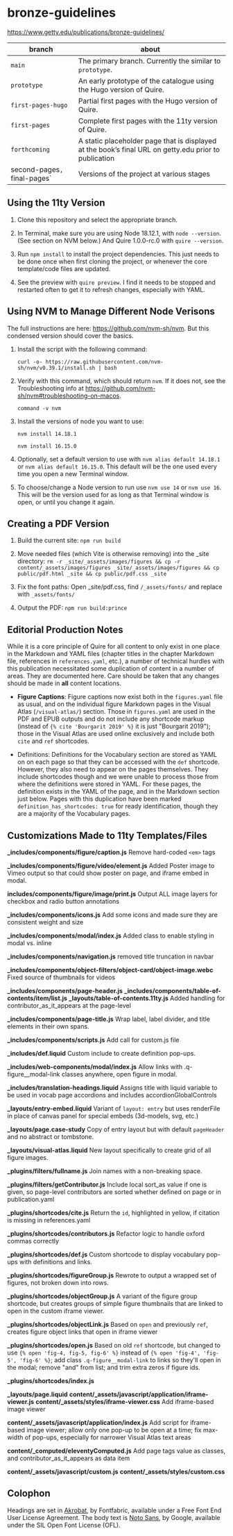 # bronze-guidelines

https://www.getty.edu/publications/bronze-guidelines/

| branch | about |
| --- | --- |
| `main` | The primary branch. Currently the similar to `prototype`. |
| `prototype` | An early prototype of the catalogue using the Hugo version of Quire. |
| `first-pages-hugo` | Partial first pages with the Hugo version of Quire. |
| `first-pages` | Complete first pages with the 11ty version of Quire. |
| `forthcoming` | A static placeholder page that is displayed at the book’s final URL on getty.edu prior to publication |
| second-pages`, `final-pages`| Versions of the project at various stages |

## Using the 11ty Version

1. Clone this repository and select the appropriate branch.

2. In Terminal, make sure you are using Node 18.12.1, with `node --version`. (See section on NVM below.) And Quire 1.0.0-rc.0 with `quire --version`.

3. Run `npm install` to install the project dependencies. This just needs to be done once when first cloning the project, or whenever the core template/code files are updated.

4. See the preview with `quire preview`. I find it needs to be stopped and restarted often to get it to refresh changes, especially with YAML.

## Using NVM to Manage Different Node Verisons

The full instructions are here: https://github.com/nvm-sh/nvm. But this condensed version should cover the basics.

1. Install the script with the following command:

    ```
    curl -o- https://raw.githubusercontent.com/nvm-sh/nvm/v0.39.1/install.sh | bash
    ```

2. Verify with this command, which should return `nvm`. If it does not, see the Troubleshooting info at https://github.com/nvm-sh/nvm#troubleshooting-on-macos.

    ```
    command -v nvm
    ```

3. Install the versions of node you want to use:

    ```
    nvm install 14.18.1
    ```

    ```
    nvm install 16.15.0
    ```

4. Optionally, set a default version to use with `nvm alias default 14.18.1` or `nvm alias default 16.15.0`. This default will be the one used every time you open a new Terminal window.

5. To choose/change a Node version to run use `nvm use 14` or `nvm use 16`. This will be the version used for as long as that Terminal window is open, or until you change it again.

## Creating a PDF Version

1. Build the current site: `npm run build`

2. Move needed files (which Vite is otherwise removing) into the _site directory: `rm -r _site/_assets/images/figures && cp -r content/_assets/images/figures _site/_assets/images/figures && cp public/pdf.html _site && cp public/pdf.css _site`

3. Fix the font paths: Open _site/pdf.css, find `/_assets/fonts/` and replace with `_assets/fonts/`

4. Output the PDF: `npm run build:prince`

## Editorial Production Notes

While it is a core principle of Quire for all content to only exist in one place in the Markdown and YAML files (chapter titles in the chapter Markdown file, references in `references.yaml`, etc.), a number of technical hurdles with this publication necessitated some duplication of content in a number of areas. They are documented here. Care should be taken that any changes should be made in **all** content locations.

- **Figure Captions**: Figure captions now exist both in the `figures.yaml` file as usual, and on the individual figure Markdown pages in the Visual Atlas (`/visual-atlas/`) section. Those in `figures.yaml` are used in the PDF and EPUB outputs and do not include any shortcode markup (instead of `{% cite 'Bourgarit 2019' %}` it is just "Bourgarit 2019"); those in the Visual Atlas are used online exclusively and include both `cite` and `ref` shortcodes.

- Definitions: Definitions for the Vocabulary section are stored as YAML on on each page so that they can be accessed with the `def` shortcode. However, they also need to appear on the pages themselves. They include shortcodes though and we were unable to process those from where the definitions were stored in YAML. For these pages, the definition exists in the YAML of the page, and in the Markdown section just below. Pages with this duplication have been marked `definition_has_shortcodes: true` for ready identification, though they are a majority of the Vocabulary pages.

## Customizations Made to 11ty Templates/Files

**_includes/components/figure/caption.js**
Remove hard-coded `<em>` tags

**_includes/components/figure/video/element.js**
Added Poster image to Vimeo output so that could show poster on page, and iframe embed in modal.

**includes/components/figure/image/print.js**
Output ALL image layers for checkbox and radio button annotations

**_includes/components/icons.js**
Add some icons and made sure they are consistent weight and size

**_includes/components/modal/index.js**
Added class to enable styling in modal vs. inline

**_includes/components/navigation.js**
removed title truncation in navbar

**_includes/components/object-filters/object-card/object-image.webc**
Fixed source of thumbnails for videos

**_includes/components/page-header.js**
**_includes/components/table-of-contents/item/list.js**
**_layouts/table-of-contents.11ty.js**
Added handling for contributor_as_it_appears at the page-level

**_includes/components/page-title.js**
Wrap label, label divider, and title elements in their own spans.

**_includes/components/scripts.js**
Add call for custom.js file

**_includes/def.liquid**
Custom include to create definition pop-ups.

**_includes/web-components/modal/index.js**
Allow links with .q-figure__modal-link classes anywhere, open figure in modal.

**_includes/translation-headings.liquid**
Assigns title with liquid variable to be used in vocab page accordions and includes accordionGlobalControls

**_layouts/entry-embed.liquid**
Variant of `layout: entry` but uses renderFile in place of canvas panel for special embeds (3d-models, svg, etc.)

**_layouts/page.case-study**
Copy of entry layout but with default `pageHeader` and no abstract or tombstone.

**_layouts/visual-atlas.liquid**
New layout specifically to create grid of all figure images.

**_plugins/filters/fullname.js**
Join names with a non-breaking space.

**_plugins/filters/getContributor.js**
Include local sort_as value if one is given, so page-level contributors are sorted whether defined on page or in publication.yaml

**_plugins/shortcodes/cite.js**
Return the `id`, highlighted in yellow, if citation is missing in references.yaml

**_plugins/shortcodes/contributors.js**
Refactor logic to handle oxford commas correctly

**_plugins/shortcodes/def.js**
Custom shortcode to display vocabulary pop-ups with definitions and links.

**_plugins/shortcodes/figureGroup.js**
Rewrote to output a wrapped set of figures, not broken down into rows.

**_plugins/shortcodes/objectGroup.js**
A variant of the figure group shortcode, but creates groups of simple figure thumbnails that are linked to open in the custom iframe viewer.

**_plugins/shortcodes/objectLink.js**
Based on `open` and previously `ref`, creates figure object links that open in iframe viewer

**_plugins/shortcodes/open.js**
Based on old `ref` shortcode, but changed to use `{% open 'fig-4, fig-5, fig-6' %}` instead of `{% open 'fig-4', 'fig-5', 'fig-6' %}`; add class ``.q-figure__modal-link`` to links so they'll open in the modal; remove "and" from list; and trim extra zeros if figure ids.

**_plugins/shortcodes/index.js**

**_layouts/page.liquid**
**content/_assets/javascript/application/iframe-viewer.js**
**content/_assets/styles/iframe-viewer.css**
Add iframe-based image viewer

**content/_assets/javascript/application/index.js**
Add script for iframe-based image viewer; allow only one pop-up to be open at a time; fix max-width of pop-ups, especially for narrower Visual Atlas text areas

**content/_computed/eleventyComputed.js**
Add page tags value as classes, and contributor_as_it_appears as data item

**content/_assets/javascript/custom.js**
**content/_assets/styles/custom.css**

## Colophon

Headings are set in [Akrobat](https://www.fontfabric.com/fonts/akrobat/), by Fontfabric, available under a Free Font End User License Agreement. The body text is [Noto Sans](https://fonts.google.com/noto/specimen/Noto+Sans), by Google, available under the SIL Open Font License (OFL).